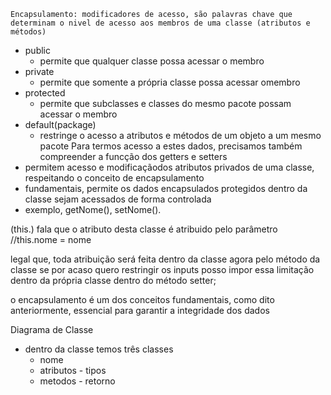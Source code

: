 	Encapsulamento: modificadores de acesso, são palavras chave que determinam o nivel de acesso aos membros de uma classe (atributos e métodos)
- public
	- permite que qualquer classe possa acessar o membro
- private
	- permite que somente a própria classe possa acessar  omembro
- protected
	- permite que subclasses e classes do mesmo pacote possam acessar o membro
- default(package)
	- restringe o acesso a atributos e métodos de um objeto a um mesmo pacote
Para termos acesso a estes dados, precisamos também compreender a funcção dos getters e setters
- permitem acesso e modificaçãodos atributos privados de uma classe, respeitando o conceito de encapsulamento
- fundamentais, permite os dados encapsulados protegidos dentro da classe sejam acessados de forma controlada
- exemplo, getNome(), setNome().


(this.) fala que o atributo desta classe é atribuido pelo parâmetro
//this.nome = nome

legal que, toda atribuição será feita dentro da classe agora pelo método da classe
se por acaso quero restringir os inputs posso impor essa limitação dentro da própria classe dentro do método setter;

o encapsulamento é um dos conceitos fundamentais, como dito anteriormente, essencial para garantir a integridade dos dados

Diagrama de Classe
- dentro da classe temos três classes
	- nome 
	- atributos - tipos
	- metodos - retorno



